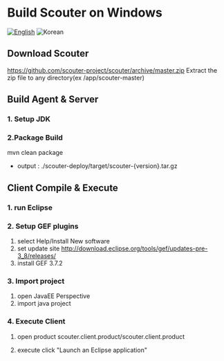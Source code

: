 # Build Scouter on Windows
[![English](https://img.shields.io/badge/language-English-orange.svg)](Build-Scouter-Windows_kr.md) ![Korean](https://img.shields.io/badge/language-Korean-blue.svg)

## Download Scouter
  https://github.com/scouter-project/scouter/archive/master.zip
  Extract the zip file to any directory(ex /app/scouter-master)

## Build Agent & Server
### 1. Setup JDK

### 2.Package Build
mvn clean package
 - output : ./scouter-deploy/target/scouter-{version}.tar.gz

## Client Compile & Execute

### 1. run Eclipse

### 2. Setup GEF plugins

1. select 
   Help/Install New software  
2. set update site 
   http://download.eclipse.org/tools/gef/updates-pre-3_8/releases/
3. install GEF 3.7.2

### 3. Import project
1. open JavaEE Perspective
2. import java project

### 4. Execute Client
1. open product
   scouter.client.product/scouter.client.product

2. execute
   click "Launch an Eclipse application"

